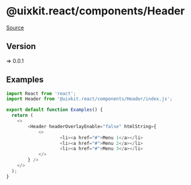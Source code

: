 # @uixkit.react/components/Header

[Source](https://github.com/xizon/uix-kit-react/tree/master/src/client/components/Header)

## Version

=> 0.0.1


## Examples

```js
import React from 'react';
import Header from '@uixkit.react/components/Header/index.js';

export default function Examples() {
  return (
    <>
		<Header headerOverlayEnable="false" htmlString={
			<>
					<li><a href="#">Menu 1</a></li>
					<li><a href="#">Menu 2</a></li>
					<li><a href="#">Menu 3</a></li>  
			</>
		} />
    </>
  );
}

```